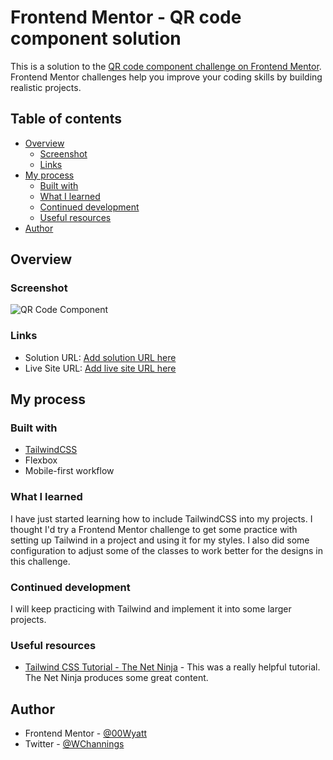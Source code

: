 # Frontend Mentor - QR code component solution

This is a solution to the [QR code component challenge on Frontend Mentor](https://www.frontendmentor.io/challenges/qr-code-component-iux_sIO_H). Frontend Mentor challenges help you improve your coding skills by building realistic projects. 

## Table of contents

- [Overview](#overview)
  - [Screenshot](#screenshot)
  - [Links](#links)
- [My process](#my-process)
  - [Built with](#built-with)
  - [What I learned](#what-i-learned)
  - [Continued development](#continued-development)
  - [Useful resources](#useful-resources)
- [Author](#author)

## Overview

### Screenshot

![QR Code Component](./src/images/screenshot-frontend-mentor-qr-code-component.png)

### Links

- Solution URL: [Add solution URL here](https://your-solution-url.com)
- Live Site URL: [Add live site URL here](https://your-live-site-url.com)

## My process

### Built with

- [TailwindCSS](https://tailwindcss.com/)
- Flexbox
- Mobile-first workflow

### What I learned

I have just started learning how to include TailwindCSS into my projects. I thought I'd try a Frontend Mentor challenge to get some practice with setting up Tailwind in a project and using it for my styles. I also did some configuration to adjust some of the classes to work better for the designs in this challenge.

### Continued development

I will keep practicing with Tailwind and implement it into some larger projects.

### Useful resources

- [Tailwind CSS Tutorial - The Net Ninja](https://www.youtube.com/playlist?list=PL4cUxeGkcC9gpXORlEHjc5bgnIi5HEGhw) - This was a really helpful tutorial. The Net Ninja produces some great content.

## Author

- Frontend Mentor - [@00Wyatt](https://www.frontendmentor.io/profile/00Wyatt)
- Twitter - [@WChannings](https://twitter.com/WChannings)
